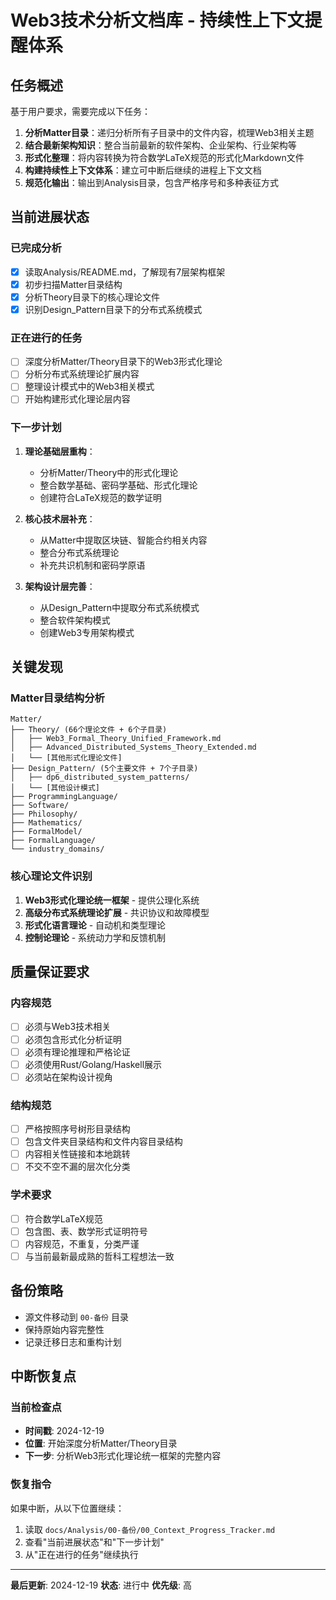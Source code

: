 # Web3技术分析文档库 - 持续性上下文提醒体系

## 任务概述

基于用户要求，需要完成以下任务：

1. **分析Matter目录**：递归分析所有子目录中的文件内容，梳理Web3相关主题
2. **结合最新架构知识**：整合当前最新的软件架构、企业架构、行业架构等
3. **形式化整理**：将内容转换为符合数学LaTeX规范的形式化Markdown文件
4. **构建持续性上下文体系**：建立可中断后继续的进程上下文文档
5. **规范化输出**：输出到Analysis目录，包含严格序号和多种表征方式

## 当前进展状态

### 已完成分析

- [x] 读取Analysis/README.md，了解现有7层架构框架
- [x] 初步扫描Matter目录结构
- [x] 分析Theory目录下的核心理论文件
- [x] 识别Design_Pattern目录下的分布式系统模式

### 正在进行的任务

- [ ] 深度分析Matter/Theory目录下的Web3形式化理论
- [ ] 分析分布式系统理论扩展内容
- [ ] 整理设计模式中的Web3相关模式
- [ ] 开始构建形式化理论层内容

### 下一步计划

1. **理论基础层重构**：
   - 分析Matter/Theory中的形式化理论
   - 整合数学基础、密码学基础、形式化理论
   - 创建符合LaTeX规范的数学证明

2. **核心技术层补充**：
   - 从Matter中提取区块链、智能合约相关内容
   - 整合分布式系统理论
   - 补充共识机制和密码学原语

3. **架构设计层完善**：
   - 从Design_Pattern中提取分布式系统模式
   - 整合软件架构模式
   - 创建Web3专用架构模式

## 关键发现

### Matter目录结构分析

```
Matter/
├── Theory/ (66个理论文件 + 6个子目录)
│   ├── Web3_Formal_Theory_Unified_Framework.md
│   ├── Advanced_Distributed_Systems_Theory_Extended.md
│   └── [其他形式化理论文件]
├── Design_Pattern/ (5个主要文件 + 7个子目录)
│   ├── dp6_distributed_system_patterns/
│   └── [其他设计模式]
├── ProgrammingLanguage/
├── Software/
├── Philosophy/
├── Mathematics/
├── FormalModel/
├── FormalLanguage/
└── industry_domains/
```

### 核心理论文件识别

1. **Web3形式化理论统一框架** - 提供公理化系统
2. **高级分布式系统理论扩展** - 共识协议和故障模型
3. **形式化语言理论** - 自动机和类型理论
4. **控制论理论** - 系统动力学和反馈机制

## 质量保证要求

### 内容规范

- [ ] 必须与Web3技术相关
- [ ] 必须包含形式化分析证明
- [ ] 必须有理论推理和严格论证
- [ ] 必须使用Rust/Golang/Haskell展示
- [ ] 必须站在架构设计视角

### 结构规范

- [ ] 严格按照序号树形目录结构
- [ ] 包含文件夹目录结构和文件内容目录结构
- [ ] 内容相关性链接和本地跳转
- [ ] 不交不空不漏的层次化分类

### 学术要求

- [ ] 符合数学LaTeX规范
- [ ] 包含图、表、数学形式证明符号
- [ ] 内容规范，不重复，分类严谨
- [ ] 与当前最新最成熟的哲科工程想法一致

## 备份策略

- 源文件移动到 `00-备份` 目录
- 保持原始内容完整性
- 记录迁移日志和重构计划

## 中断恢复点

### 当前检查点

- **时间戳**: 2024-12-19
- **位置**: 开始深度分析Matter/Theory目录
- **下一步**: 分析Web3形式化理论统一框架的完整内容

### 恢复指令

如果中断，从以下位置继续：

1. 读取 `docs/Analysis/00-备份/00_Context_Progress_Tracker.md`
2. 查看"当前进展状态"和"下一步计划"
3. 从"正在进行的任务"继续执行

---

**最后更新**: 2024-12-19
**状态**: 进行中
**优先级**: 高
